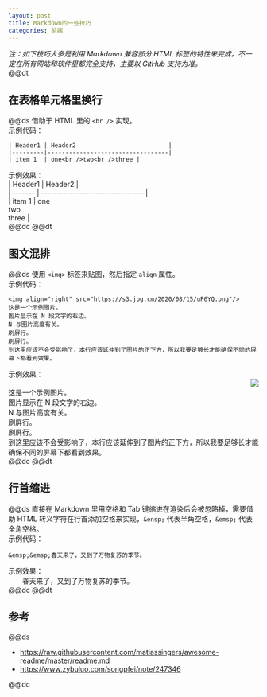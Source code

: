 ```yaml
---  
layout: post  
title: Markdown的一些技巧  
categories: 前端  
---  
```

*注：如下技巧大多是利用 Markdown 兼容部分 HTML 标签的特性来完成，不一定在所有网站和软件里都完全支持，主要以 GitHub 支持为准。*  
@@dt
## 在表格单元格里换行
@@ds
借助于 HTML 里的 `<br />` 实现。  
示例代码：  
```
| Header1 | Header2                          |
|---------|----------------------------------|
| item 1  | one<br />two<br />three |
```  
示例效果：  
| Header1 | Header2                          |  
| ------- | -------------------------------- |  
| item 1  | one<br />two<br />three |  
@@dc
@@dt
## 图文混排
@@ds
使用 `<img>` 标签来贴图，然后指定 `align` 属性。  
示例代码：  
```
<img align="right" src="https://s3.jpg.cm/2020/08/15/uP6YQ.png"/>
这是一个示例图片。
图片显示在 N 段文字的右边。
N 与图片高度有关。
刷屏行。
刷屏行。
到这里应该不会受影响了，本行应该延伸到了图片的正下方，所以我要足够长才能确保不同的屏幕下都看到效果。
```  
示例效果：  
<img align="right" src="https://s3.jpg.cm/2020/08/15/uP6YQ.png"/>  
这是一个示例图片。  
图片显示在 N 段文字的右边。  
N 与图片高度有关。  
刷屏行。  
刷屏行。  
到这里应该不会受影响了，本行应该延伸到了图片的正下方，所以我要足够长才能确保不同的屏幕下都看到效果。  
@@dc
@@dt
## 行首缩进
@@ds
直接在 Markdown 里用空格和 Tab 键缩进在渲染后会被忽略掉，需要借助 HTML 转义字符在行首添加空格来实现，`&ensp;` 代表半角空格，`&emsp;` 代表全角空格。  
示例代码：  
```
&emsp;&emsp;春天来了，又到了万物复苏的季节。
```  
示例效果：  
&emsp;&emsp;春天来了，又到了万物复苏的季节。  
@@dc
@@dt
## 参考
@@ds
* <https://raw.githubusercontent.com/matiassingers/awesome-readme/master/readme.md>  
* <https://www.zybuluo.com/songpfei/note/247346>  

@@dc
